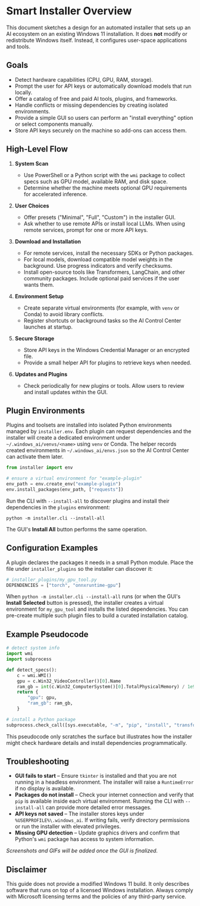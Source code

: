 # Smart Installer Overview

This document sketches a design for an automated installer that sets up an AI ecosystem on an existing Windows 11 installation. It does **not** modify or redistribute Windows itself. Instead, it configures user-space applications and tools.

## Goals
- Detect hardware capabilities (CPU, GPU, RAM, storage).
- Prompt the user for API keys or automatically download models that run locally.
- Offer a catalog of free and paid AI tools, plugins, and frameworks.
- Handle conflicts or missing dependencies by creating isolated environments.
- Provide a simple GUI so users can perform an "install everything" option or select components manually.
- Store API keys securely on the machine so add-ons can access them.

## High-Level Flow
1. **System Scan**
   - Use PowerShell or a Python script with the `wmi` package to collect specs such as GPU model, available RAM, and disk space.
   - Determine whether the machine meets optional GPU requirements for accelerated inference.

2. **User Choices**
   - Offer presets ("Minimal", "Full", "Custom") in the installer GUI.
   - Ask whether to use remote APIs or install local LLMs. When using remote services, prompt for one or more API keys.

3. **Download and Installation**
   - For remote services, install the necessary SDKs or Python packages.
   - For local models, download compatible model weights in the background. Use progress indicators and verify checksums.
   - Install open-source tools like Transformers, LangChain, and other community packages. Include optional paid services if the user wants them.

4. **Environment Setup**
   - Create separate virtual environments (for example, with `venv` or Conda) to avoid library conflicts.
   - Register shortcuts or background tasks so the AI Control Center launches at startup.

5. **Secure Storage**
   - Store API keys in the Windows Credential Manager or an encrypted file.
   - Provide a small helper API for plugins to retrieve keys when needed.

6. **Updates and Plugins**
   - Check periodically for new plugins or tools. Allow users to review and install updates within the GUI.

## Plugin Environments

Plugins and toolsets are installed into isolated Python environments managed by
``installer.env``. Each plugin can request dependencies and the installer will
create a dedicated environment under ``~/.windows_ai/venvs/<name>`` using
``venv`` or Conda.  The helper records created environments in
``~/.windows_ai/envs.json`` so the AI Control Center can activate them later.

```python
from installer import env

# ensure a virtual environment for "example-plugin"
env_path = env.create_env("example-plugin")
env.install_packages(env_path, ["requests"])
```

Run the CLI with ``--install-all`` to discover plugins and install their
dependencies in the ``plugins`` environment:

```
python -m installer.cli --install-all
```

The GUI's **Install All** button performs the same operation.

## Configuration Examples

A plugin declares the packages it needs in a small Python module. Place the file
under ``installer_plugins`` so the installer can discover it:

```python
# installer_plugins/my_gpu_tool.py
DEPENDENCIES = ["torch", "onnxruntime-gpu"]
```

When ``python -m installer.cli --install-all`` runs (or when the GUI's
**Install Selected** button is pressed), the installer creates a virtual
environment for ``my_gpu_tool`` and installs the listed dependencies. You can
pre-create multiple such plugin files to build a curated installation catalog.

## Example Pseudocode
```python
# detect system info
import wmi
import subprocess

def detect_specs():
    c = wmi.WMI()
    gpu = c.Win32_VideoController()[0].Name
    ram_gb = int(c.Win32_ComputerSystem()[0].TotalPhysicalMemory) / 1e9
    return {
        "gpu": gpu,
        "ram_gb": ram_gb,
    }

# install a Python package
subprocess.check_call([sys.executable, "-m", "pip", "install", "transformers"])
```

This pseudocode only scratches the surface but illustrates how the installer might check hardware details and install dependencies programmatically.

## Troubleshooting

- **GUI fails to start** – Ensure ``tkinter`` is installed and that you are not
  running in a headless environment. The installer will raise a ``RuntimeError``
  if no display is available.
- **Packages do not install** – Check your internet connection and verify that
  ``pip`` is available inside each virtual environment. Running the CLI with
  ``--install-all`` can provide more detailed error messages.
- **API keys not saved** – The installer stores keys under
  ``%USERPROFILE%\.windows_ai``. If writing fails, verify directory permissions
  or run the installer with elevated privileges.
- **Missing GPU detection** – Update graphics drivers and confirm that Python's
  ``wmi`` package has access to system information.

*Screenshots and GIFs will be added once the GUI is finalized.*

## Disclaimer
This guide does not provide a modified Windows 11 build. It only describes software that runs on top of a licensed Windows installation. Always comply with Microsoft licensing terms and the policies of any third-party service.
